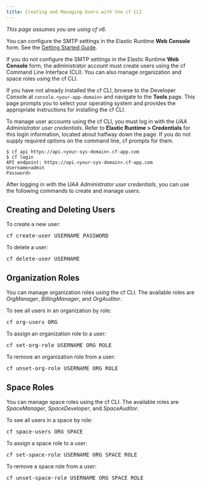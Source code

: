 ```yaml
---
title: Creating and Managing Users with the cf CLI
---
```


_This page assumes you are using cf v6._

You can configure the SMTP settings in the Elastic Runtime **Web Console**
form. See the [Getting Started Guide](../getstarted/index.html).

If you do not configure the SMTP settings in the Elastic Runtime **Web Console**
form, the administrator account must create users using the cf Command Line Interface (CLI).
You can also manage organization and space roles using the cf CLI.

If you have not already installed the cf CLI, browse to the Developer
Console at `console.<your-app-domain>` and navigate to the **Tools** page.
This page prompts you to select your operating system and provides the
appropriate instructions for installing the cf CLI.

To manage user accounts using the cf CLI, you must log in with the _UAA Administrator user credentials_.
Refer to **Elastic Runtime > Credentials** for this login information, located
about halfway down the page.
If you do not supply required options on the command line, cf prompts for them.

  ```
  $ cf api https://api.<your-sys-domain>.cf-app.com
  $ cf login
  API endpoint: https://api.<your-sys-domain>.cf-app.com
  Username>admin
  Password>
  ```
After logging in with the _UAA Administrator user credentials_, you can use the
following commands to create and manage users.

## <a id='roles'></a>Creating and Deleting Users ##

To create a new user:

<pre class="terminal">
cf create-user USERNAME PASSWORD
</pre>

To delete a user:

<pre class="terminal">
cf delete-user USERNAME
</pre>

## <a id='roles'></a>Organization Roles ##

You can manage organization roles using the cf CLI.
The available roles are _OrgManager_, _BillingManager_, and _OrgAuditor_.

To see all users in an organization by role:

<pre class="terminal">
cf org-users ORG
</pre>

To assign an organization role to a user:

<pre class="terminal">
cf set-org-role USERNAME ORG ROLE
</pre>

To remove an organization role from a user:

<pre class="terminal">
cf unset-org-role USERNAME ORG ROLE
</pre>

## <a id='roles'></a>Space Roles ##

You can manage space roles using the cf CLI.
The available roles are _SpaceManager_, _SpaceDeveloper_, and _SpaceAuditor_.

To see all users in a space by role:
<pre class="terminal">
cf space-users ORG SPACE
</pre>

To assign a space role to a user:

<pre class="terminal">
cf set-space-role USERNAME ORG SPACE ROLE</pre>

To remove a space role from a user:

<pre class="terminal">
cf unset-space-role USERNAME ORG SPACE ROLE
</pre>
